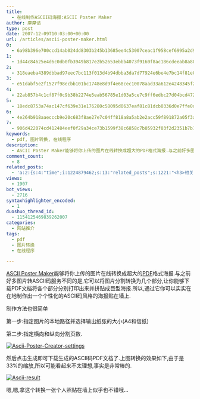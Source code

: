 ```yaml
---
title:
  - 在线制作ASCII码海报:ASCII Poster Maker
author: 摩摩诘
type: post
date: 2007-12-09T10:03:00+00:00
url: /articles/ascii-poster-maker.html
0:
  - 6a98b396e700ccd14ab024dd8303b245b13685ee4c53007ceac1f958cef6995a2d959451c8eb3dce23db37e36c4bb75c
1:
  - 1d44c84625e4d6c0db0fb3949b817e2b52653ebbb4073f9160f8ac186cdeeab8a80b489b2a6e69c0950e57d020c5d8ed
2:
  - 318eaeba4389dbbad97eec7bc113f013d4b94dbba3da7d77924e6be4e7bc14f81e041779a11391b080e7c4779e94cb0f
3:
  - e51dabf5e2f1527f98ecbb101bc1748e8d9f4e68cec10078aad33a612e4248345f29b375c120ec8fd52b9aaffff03918
4:
  - 22ab857b4c1cf87f0c9b38b2274e5eab56785e1d03a5ce7c9ff6edbc27d04bcd472da60bfdeeb82c793cfefa4afe312d
5:
  - 18edc8753a74ac147cf639e31e176280c58095d0637eaf81c81dcb0336d0e7ffe0d05a62777ed15e70086e50f0aafbcf
6:
  - 4e264b918aaecccb9e20c683f8ae27e7c04ff818a8a5ab2e2acc59f891872a05f3a9e156bbd4983d065e2104cbd58756
7:
  - 906d422074cd412484eef0f29a34ce73b1599f38c6858c7b05932f03f2d2351b7b1642d44ecbb552e5662e0644439636
keywords:
  - pdf, 图片转换, 在线程序
description:
  - ASCII Poster Maker能够将你上传的图片在线转换成超大的PDF格式海报.与之前好多图片转ASCII码服务不同的是,它可以将图片分割转换为几个部分,让你能够下载PDF文档将各个部分分别打印出来并拼贴成巨型海报.所以,通过它你可以实实在在地制作出一个个性化的ASCII码风格的海报贴在墙上.
comment_count:
  - 8
related_posts:
  - 'a:2:{s:4:"time";i:1224879462;s:13:"related_posts";s:1221:"<h3>相关日志</h3><ul class="related_post"><li><a href="http://www.digglife.cn/articles/enhance-mobile-phone-pics.html" title="如何提高手机照片的质量">如何提高手机照片的质量</a></li><li><a href="http://www.digglife.cn/articles/convert-word-pdf.html" title="如何将Word文档转化为PDF">如何将Word文档转化为PDF</a></li><li><a href="http://www.digglife.cn/articles/improve-your-image-online.html" title="在线一键优化你的照片">在线一键优化你的照片</a></li><li><a href="http://www.digglife.cn/articles/prism-extension.html" title="Prism扩展:将Web应用桌面化">Prism扩展:将Web应用桌面化</a></li><li><a href="http://www.digglife.cn/articles/online-image-resizer-cropper.html" title="15个在线图片缩放剪切工具">15个在线图片缩放剪切工具</a></li><li><a href="http://www.digglife.cn/articles/cartoon-character-generator.html" title="12个网站帮你制作个性化的卡通形象">12个网站帮你制作个性化的卡通形象</a></li><li><a href="http://www.digglife.cn/articles/embed-presentation-google-docs.html" title="Google在线演示文稿新增网页嵌入功能">Google在线演示文稿新增网页嵌入功能</a></li></ul>";}'
views:
  - 1907
bot_views:
  - 2716
syntaxhighlighter_encoded:
  - 1
duoshuo_thread_id:
  - 1154125469839262007
categories:
  - 网站推介
tags:
  - pdf
  - 图片转换
  - 在线程序

---
```

<a href="http://www.asciiposter.com/" target="_blank" title="ASCII Poster Maker">ASCII Poster Maker</a>能够将你上传的图片在线转换成超大的[PDF][1]格式海报.与之前好多图片转ASCII码服务不同的是,它可以将图片分割转换为几个部分,让你能够下载PDF文档将各个部分分别打印出来并拼贴成巨型海报.所以,通过它你可以实实在在地制作出一个个性化的ASCII码风格的海报贴在墙上.

<!--more-->

制作方法也很简单

第一步:指定图片的本地路径并选择输出纸张的大小(A4和信纸)

第二步:指定横向和纵向分割页数.

[![Ascii-Poster-Creator-settings][2]][3]

然后点击生成即可下载生成的ASCII码PDF文档了.上图转换的效果如下,由于是33%的缩放,所以可能看起来不太理想,事实是非常棒的.

[![Ascii-result][4]][5]

嗯,嗯,拿这个转换一张个人照贴在墙上似乎也不错哦&#8230;

 [1]: https://www.digglife.net/articles/sumatra-pdf.html "酷软推荐:开源PDF阅读器Sumatra PDF "
 [2]: http://digglife.qiniudn.com/wp-content/uploads/3/379/2007/12/ascii-creat.jpg
 [3]: https://www.digglife.net/wp-content/uploads/3/379/2007/12/ascii-creat.jpg "Ascii-Poster-Creator-settings"
 [4]: http://digglife.qiniudn.com/wp-content/uploads/3/379/2007/12/ascii-result.thumbnail.JPG
 [5]: https://www.digglife.net/wp-content/uploads/3/379/2007/12/ascii-result.JPG "Ascii-result"
